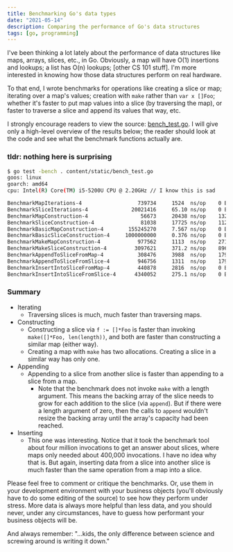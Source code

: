 ```yaml
---
title: Benchmarking Go's data types
date: "2021-05-14"
description: Comparing the performance of Go's data structures
tags: [go, programming]
---
```


I've been thinking a lot lately about the performance of data structures like maps, arrays, slices, etc., in Go. Obviously,
a map will have O(1) insertions and lookups; a list has O(n) lookups; [other CS 101 stuff]. I'm more interested in knowing
how those data structures perform on real hardware.

To that end, I wrote benchmarks for operations like creating a slice or map; iterating over a map's values;
creation with `make` rather than `var x []Foo`; whether it's faster to put map values into a slice (by traversing the map), 
or faster to traverse a slice and append its values that way, etc.

I strongly encourage readers to view the source: [bench_test.go](/static/bench_test.go). I will give only a high-level
overview of the results below; the reader should look at the code and see what the benchmark functions actually are.

### tldr: nothing here is surprising

```bash
$ go test -bench . content/static/bench_test.go
goos: linux
goarch: amd64
cpu: Intel(R) Core(TM) i5-5200U CPU @ 2.20GHz // I know this is sad

BenchmarkMapIterations-4                  739734     1524  ns/op    0 B/op       0 allocs/op
BenchmarkSliceIterations-4              20021416     65.10 ns/op    0 B/op       0 allocs/op
BenchmarkMapConstruction-4                 56673     20438 ns/op    13239 B/op   302 allocs/op
BenchmarkSliceConstruction-4               81038     17725 ns/op    11296 B/op   301 allocs/op
BenchmarkBasicMapConstruction-4        155245270     7.567 ns/op    0 B/op       0 allocs/op
BenchmarkBasicSliceConstruction-4     1000000000     0.376 ns/op    0 B/op       0 allocs/op
BenchmarkMakeMapConstruction-4            977562     1113  ns/op    2712 B/op    2 allocs/op
BenchmarkMakeSliceConstruction-4         3097621     371.2 ns/op    896 B/op     1 allocs/op
BenchmarkAppendToSliceFromMap-4           308476     3988  ns/op    1792 B/op    1 allocs/op
BenchmarkAppendToSliceFromSlice-4         946756     1311  ns/op    1792 B/op    1 allocs/op
BenchmarkInsertIntoSliceFromMap-4         440878     2816  ns/op    0 B/op       0 allocs/op
BenchmarkInsertIntoSliceFromSlice-4      4340052     275.1 ns/op    0 B/op       0 allocs/op
```

### Summary

* Iterating
  * Traversing slices is much, much faster than traversing maps.
* Constructing
  * Constructing a slice via `f := []*Foo` is faster than invoking `make([]*Foo, len(length))`, and both are faster than constructing 
  a similar map (either way).
  * Creating a map with `make` has two allocations. Creating a slice in a similar way has only one.
* Appending
  * Appending to a slice from another slice is faster than appending to a slice from a map.
    * Note that the benchmark does not invoke `make` with a length argument. This means the backing array of the slice needs
      to grow for each addition to the slice (via `append`). But if there were a length argument of zero, then the calls to 
      `append` wouldn't resize the backing array until the array's capacity had been reached.
* Inserting
  * This one was interesting. Notice that it took the benchmark tool about four million invocations to get an answer about slices, where
  maps only needed about 400,000 invocations. I have no idea why that is. But again, inserting data from a slice into another slice
  is much faster than the same operation from a map into a slice.

Please feel free to comment or critique the benchmarks. Or, use them in your development environment with your business objects
(you'll obviously have to do some editing of the source) to see how they perform under stress. More data is always more helpful
than less data, and you should never, under any circumstances, have to guess how performant your business objects will be. 

And always remember: "...kids, the only difference between science and screwing around is writing it down."